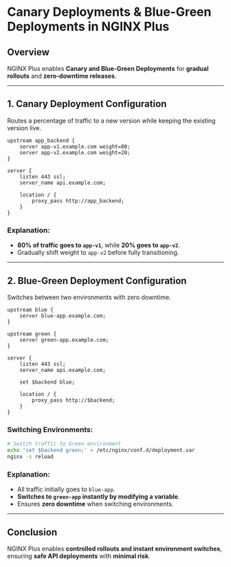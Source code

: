 # Canary Deployments & Blue-Green Deployments in NGINX Plus

## Overview
NGINX Plus enables **Canary and Blue-Green Deployments** for **gradual rollouts** and **zero-downtime releases**.

---

## 1. **Canary Deployment Configuration**
Routes a percentage of traffic to a new version while keeping the existing version live.

```nginx
upstream app_backend {
    server app-v1.example.com weight=80;
    server app-v2.example.com weight=20;
}

server {
    listen 443 ssl;
    server_name api.example.com;

    location / {
        proxy_pass http://app_backend;
    }
}
```

### Explanation:
- **80% of traffic goes to `app-v1`**, while **20% goes to `app-v2`**.
- Gradually shift weight to `app-v2` before fully transitioning.

---

## 2. **Blue-Green Deployment Configuration**
Switches between two environments with zero downtime.

```nginx
upstream blue {
    server blue-app.example.com;
}

upstream green {
    server green-app.example.com;
}

server {
    listen 443 ssl;
    server_name api.example.com;

    set $backend blue;

    location / {
        proxy_pass http://$backend;
    }
}
```

### Switching Environments:
```sh
# Switch traffic to Green environment
echo 'set $backend green;' > /etc/nginx/conf.d/deployment.var
nginx -s reload
```

### Explanation:
- All traffic initially goes to `blue-app`.
- **Switches to `green-app` instantly by modifying a variable**.
- Ensures **zero downtime** when switching environments.

---

## Conclusion
NGINX Plus enables **controlled rollouts and instant environment switches**, ensuring **safe API deployments** with **minimal risk**.

